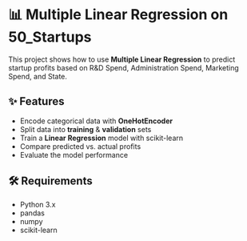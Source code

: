 # 📊 Multiple Linear Regression on 50_Startups

This project shows how to use **Multiple Linear Regression** to predict startup profits based on R&D Spend, Administration Spend, Marketing Spend, and State.

## ✨ Features
-  Encode categorical data with **OneHotEncoder**
-  Split data into **training** & **validation** sets
-  Train a **Linear Regression** model with scikit-learn
-  Compare predicted vs. actual profits
-  Evaluate the model performance

## 🛠 Requirements
- Python 3.x 
- pandas 
- numpy 
- scikit-learn 
